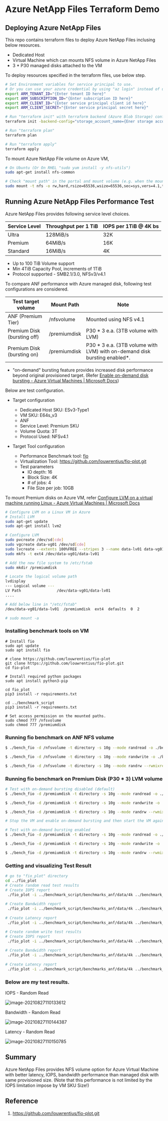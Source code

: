 # Azure NetApp Files Terraform Demo



## Deploying Azure NetApp Files

This repo contains terraform files to deploy Azure NetApp Files inclusing below resources.

- Dedicated Host 
- Virtual Machine which can mounts NFS volume in Azure NetApp Files 
- 3 * P30 managed disks attached to the VM

To deploy resources specified in the terraform files, use below step.

```bash
# Set Environment variables for service principal to use. 
# Or you can use your azure credential by using "az login" instead of using service principal
export ARM_TENANT_ID="{Enter tenant ID here}"
export ARM_SUBSCRIPTION_ID="{Enter subscription ID here}"
export ARM_CLIENT_ID="{Enter service principal client id here}"
export ARM_CLIENT_SECRET="{Enter service principal secret here}"

# Run "terraform init" with terraform backend (Azure Blob Storage) configuration 
terraform init -backend-config="storage_account_name={Ener storage account name here}" -backend-config="container_name={Enter container name here}" -backend-config="Enter storage account key here" -backend-config="key={Enter blob name here}"

# Run "terraform plan"
terraform plan

# Run "terraform apply"
terraform apply
```

To mount Azure NetApp File volume on Azure VM, 

```bash
# On Ubuntu (Or On RHEL "sudo yum install -y nfs-utils")
sudo apt-get install nfs-common

# Check "mount path" in the portal and mount volume (e.g. when the mount path is "10.10.2.4:/mynfsvolumea")
sudo mount -t nfs -o rw,hard,rsize=65536,wsize=65536,sec=sys,vers=4.1,tcp 10.10.2.4:/mynfsvolume nfsvolume  

```







## Running Azure NetApp Files Performance Test

Azure NetApp Files provides following service level choices.

| **Service Level** | **Throughput per 1 TiB** | **IOPS per 1TiB @ 4K bs** |
| ----------------- | ------------------------ | ------------------------- |
| Ultra             | 128MiB/s                 | 32K                       |
| Premium           | 64MiB/s                  | 16K                       |
| Standard          | 16MiB/s                  | 4K                        |

* Up to 100 TiB Volume support
* Min 4TiB Capacity Pool, increments of 1TiB
* Protocol supported - SMB2.1/3.0, NFSv3/v4.1

To compare ANF performance with Azure managed disk, following test configurations are considered.

| **Test target volume**       | **Mount Path** | **Note**                                                     |
| ---------------------------- | -------------- | ------------------------------------------------------------ |
| ANF  (Premium Tier)          | /nfsvolume     | Mounted  using NFS v4.1                                      |
| Premium  Disk (bursting off) | /premiumdisk   | P30  * 3 e.a. (3TB volume with LVM)                          |
| Premium  Disk (bursting on)  | /premiumdisk   | P30  * 3 e.a. (3TB volume with LVM) with on-demand disk bursting enabled*. |

* "on-demand" bursting feature provides increased disk performance beyond original provisioned target. (Refer [Enable on-demand disk bursting - Azure Virtual Machines | Microsoft Docs](https://docs.microsoft.com/en-us/azure/virtual-machines/disks-enable-bursting?tabs=azure-powershell))

Below are test configuration.

- Target configuration
  - Dedicated Host SKU: ESv3-Type1
  - VM SKU: E64s_v3
  - ANF 
  - Service Level: Premium SKU
  - Volume Quota: 3T
  - Protocol Used: NFSv4.1

- Target Tool configuration
  - Performance Benchmark tool: [fio](https://fio.readthedocs.io/en/latest/fio_doc.html)
  - Virtualization Tool: https://github.com/louwrentius/fio-plot.git
  - Test parameters
    - IO depth: 16
    - Block Size: 4K
    - \# of jobs: 4
    - File Size per job: 10GB

To mount Premium disks on Azure VM, refer [Configure LVM on a virtual machine running Linux - Azure Virtual Machines | Microsoft Docs](https://docs.microsoft.com/en-us/previous-versions/azure/virtual-machines/linux/configure-lvm)

```bash
# Configure LVM on a Linux VM in Azure
# Install LVM
sudo apt-get update
sudo apt-get install lvm2

# Configure LVM
sudo pvcreate /dev/sd[cde]
sudo vgcreate data-vg01 /dev/sd[cde]
sudo lvcreate --extents 100%FREE --stripes 3 --name data-lv01 data-vg01
sudo mkfs -t ext4 /dev/data-vg01/data-lv01

# Add the new file system to /etc/fstab
sudo mkdir /premiumdisk

# Locate the logical volume path
lvdisplay
--- Logical volume ---
LV Path                /dev/data-vg01/data-lv01
....

# Add below line in "/etc/fstab"
/dev/data-vg01/data-lv01  /premiumdisk  ext4  defaults  0  2

# sudo mount -a

```



### Installing benchmark tools on VM

```
# Install fio
sudo apt update
sudo apt install fio

# clone https://github.com/louwrentius/fio-plot 
git clone https://github.com/louwrentius/fio-plot.git
cd fio-plot

# Install required python packages
sudo apt install python3-pip

cd fio_plot
pip3 install -r requirements.txt

cd ../benchmark_script
pip3 install -r requirements.txt

# Set access permission on the mounted paths.
sudo chmod 777 /nfsvolume  
sudo chmod 777 /premiumdisk
```



### Running fio benchmark on ANF  NFS volume

```bash
$ ./bench_fio -d /nfsvolume -t directory -s 10g --mode randread -o ./benchmarks_anf --iodepth 16 --numjobs 4 --block-size 4k --extra-opts fallocate=none

$ ./bench_fio -d /nfsvolume -t directory -s 10g --mode randwrite -o ./benchmarks_anf --iodepth 16 --numjobs 4 --block-size 4k --extra-opts fallocate=none

$ ./bench_fio -d /nfsvolume -t directory -s 10g --mode randrw --rwmixread 50 -o ./benchmarks_anf --iodepth 16 --numjobs 4 --block-size 4k --extra-opts fallocate=none

```



### Running fio benchmark on  Premium Disk (P30 * 3) LVM volume

```bash
# Test with on-demand bursting disabled (default)
$ ./bench_fio -d /premiumdisk -t directory -s 10g --mode randread -o ./benchmarks_pd --iodepth 16 --numjobs 4 --block-size 4k --extra-opts fallocate=none

$ ./bench_fio -d /premiumdisk -t directory -s 10g --mode randwrite -o ./benchmarks_pd --iodepth 16 --numjobs 4 --block-size 4k --extra-opts fallocate=none

$ ./bench_fio -d /premiumdisk -t directory -s 10g --mode randrw --rwmixread 50 -o ./benchmarks_pd --iodepth 16 --numjobs 4 --block-size 4k --extra-opts fallocate=none

# Stop the VM and enable on-demand bursting and then start the VM again

# Test with on-demand bursting enabled
$ ./bench_fio -d /premiumdisk -t directory -s 10g --mode randread -o ./benchmarks_pd_bursting --iodepth 16 --numjobs 4 --block-size 4k --extra-opts fallocate=none

$ ./bench_fio -d /premiumdisk -t directory -s 10g --mode randwrite -o ./benchmarks_pd_bursting --iodepth 16 --numjobs 4 --block-size 4k --extra-opts fallocate=none

$ ./bench_fio -d /premiumdisk -t directory -s 10g --mode randrw --rwmixread 50 -o ./benchmarks_pd_bursting --iodepth 16 --numjobs 4 --block-size 4k --extra-opts fallocate=none


```



### Getting and visualizing Test Result 

```bash
# go to "fio_plot" directory
cd ../fio_plot
# Create random read test results
# Create IOPS report 
 ./fio_plot -i ../benchmark_script/benchmarks_anf/data/4k ../benchmark_script/benchmarks_pd/data/4k ../benchmark_script/benchmarks_pd_bursting/data/4k -T "IOPS-randread-16iodepth" -g -t iops -r randread -d 16 -n 4 --xlabel-parent 2
 
# Create Bandwidth report 
 ./fio_plot -i ../benchmark_script/benchmarks_anf/data/4k ../benchmark_script/benchmarks_pd/data/4k ../benchmark_script/benchmarks_pd_bursting/data/4k -T "Bandwidth-randread-16iodepth" -g -t bw -r randread -d 16 -n 4 --xlabel-parent 2
 
# Create Latency report 
 ./fio_plot -i ../benchmark_script/benchmarks_anf/data/4k ../benchmark_script/benchmarks_pd/data/4k ../benchmark_script/benchmarks_pd_bursting/data/4k -T "Latency-randread-16iodepth" -g -t lat -r randread -d 16 -n 4 --xlabel-parent 2

# Create random write test results
# Create IOPS report 
 ./fio_plot -i ../benchmark_script/benchmarks_anf/data/4k ../benchmark_script/benchmarks_pd/data/4k ../benchmark_script/benchmarks_pd_bursting/data/4k -T "IOPS-randwrite-16iodepth" -g -t iops -r randwrite -d 16 -n 4 --xlabel-parent 2
 
# Create Bandwidth report 
 ./fio_plot -i ../benchmark_script/benchmarks_anf/data/4k ../benchmark_script/benchmarks_pd/data/4k ../benchmark_script/benchmarks_pd_bursting/data/4k -T "Bandwidth-randwrite-16iodepth" -g -t bw -r randwrite -d 16 -n 4 --xlabel-parent 2
 
# Create Latency report 
 ./fio_plot -i ../benchmark_script/benchmarks_anf/data/4k ../benchmark_script/benchmarks_pd/data/4k ../benchmark_script/benchmarks_pd_bursting/data/4k -T "Latency-randwrite-16iodepth" -g -t lat -r randwrite -d 16 -n 4 --xlabel-parent 2

```



### Below are my test results. 

IOPS - Random Read

![image-20210827110133612](README.assets/image-20210827110133612.png)

Bandwidth - Random Read

![image-20210827110144387](README.assets/image-20210827110144387.png)

Latency - Random Read

![image-20210827110150785](README.assets/image-20210827110150785.png)



## Summary

Azure NetApp Files provides NFS volume option for Azure Virtual Machine with better latency, IOPS, bandwidth performance than managed disk with same provisioned size. (Note that this performance is not limited by the IOPS limitation impose by VM SKU Size!)



## Reference

1) https://github.com/louwrentius/fio-plot.git
